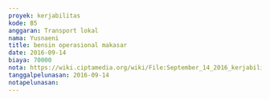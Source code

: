 ```yaml
---
proyek: kerjabilitas
kode: B5
anggaran: Transport lokal
nama: Yusnaeni
title: bensin operasional makasar
date: 2016-09-14
biaya: 70000
nota: https://wiki.ciptamedia.org/wiki/File:September_14_2016_kerjabilitas_B5_bensin_neni.jpg
tanggalpelunasan: 2016-09-14
notapelunasan:
---
```

